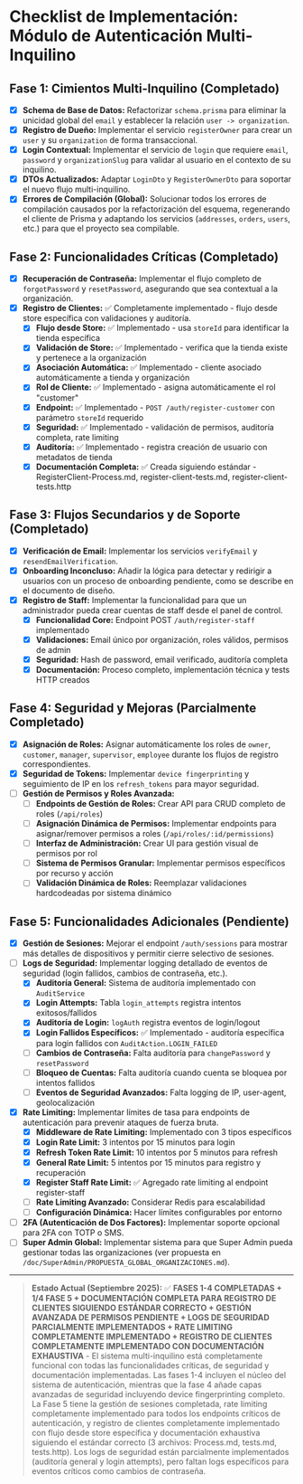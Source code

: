 # Checklist de Implementación: Módulo de Autenticación Multi-Inquilino

## Fase 1: Cimientos Multi-Inquilino (Completado)
- [x] **Schema de Base de Datos:** Refactorizar `schema.prisma` para eliminar la unicidad global del `email` y establecer la relación `user -> organization`.
- [x] **Registro de Dueño:** Implementar el servicio `registerOwner` para crear un `user` y su `organization` de forma transaccional.
- [x] **Login Contextual:** Implementar el servicio de `login` que requiere `email`, `password` y `organizationSlug` para validar al usuario en el contexto de su inquilino.
- [x] **DTOs Actualizados:** Adaptar `LoginDto` y `RegisterOwnerDto` para soportar el nuevo flujo multi-inquilino.
- [x] **Errores de Compilación (Global):** Solucionar todos los errores de compilación causados por la refactorización del esquema, regenerando el cliente de Prisma y adaptando los servicios (`addresses`, `orders`, `users`, etc.) para que el proyecto sea compilable.

## Fase 2: Funcionalidades Críticas (Completado)
- [x] **Recuperación de Contraseña:** Implementar el flujo completo de `forgotPassword` y `resetPassword`, asegurando que sea contextual a la organización.
- [x] **Registro de Clientes:** ✅ Completamente implementado - flujo desde store específica con validaciones y auditoría.
  - [x] **Flujo desde Store:** ✅ Implementado - usa `storeId` para identificar la tienda específica
  - [x] **Validación de Store:** ✅ Implementado - verifica que la tienda existe y pertenece a la organización
  - [x] **Asociación Automática:** ✅ Implementado - cliente asociado automáticamente a tienda y organización
  - [x] **Rol de Cliente:** ✅ Implementado - asigna automáticamente el rol "customer"
  - [x] **Endpoint:** ✅ Implementado - `POST /auth/register-customer` con parámetro `storeId` requerido
  - [x] **Seguridad:** ✅ Implementado - validación de permisos, auditoría completa, rate limiting
  - [x] **Auditoría:** ✅ Implementado - registra creación de usuario con metadatos de tienda
  - [x] **Documentación Completa:** ✅ Creada siguiendo estándar - RegisterClient-Process.md, register-client-tests.md, register-client-tests.http

## Fase 3: Flujos Secundarios y de Soporte (Completado)
- [x] **Verificación de Email:** Implementar los servicios `verifyEmail` y `resendEmailVerification`.
- [x] **Onboarding Inconcluso:** Añadir la lógica para detectar y redirigir a usuarios con un proceso de onboarding pendiente, como se describe en el documento de diseño.
- [x] **Registro de Staff:** Implementar la funcionalidad para que un administrador pueda crear cuentas de staff desde el panel de control.
  - [x] **Funcionalidad Core:** Endpoint POST `/auth/register-staff` implementado
  - [x] **Validaciones:** Email único por organización, roles válidos, permisos de admin
  - [x] **Seguridad:** Hash de password, email verificado, auditoría completa
  - [x] **Documentación:** Proceso completo, implementación técnica y tests HTTP creados

## Fase 4: Seguridad y Mejoras (Parcialmente Completado)
- [x] **Asignación de Roles:** Asignar automáticamente los roles de `owner`, `customer`, `manager`, `supervisor`, `employee` durante los flujos de registro correspondientes.
- [x] **Seguridad de Tokens:** Implementar `device fingerprinting` y seguimiento de IP en los `refresh_tokens` para mayor seguridad.
- [ ] **Gestión de Permisos y Roles Avanzada:**
  - [ ] **Endpoints de Gestión de Roles:** Crear API para CRUD completo de roles (`/api/roles`)
  - [ ] **Asignación Dinámica de Permisos:** Implementar endpoints para asignar/remover permisos a roles (`/api/roles/:id/permissions`)
  - [ ] **Interfaz de Administración:** Crear UI para gestión visual de permisos por rol
  - [ ] **Sistema de Permisos Granular:** Implementar permisos específicos por recurso y acción
  - [ ] **Validación Dinámica de Roles:** Reemplazar validaciones hardcodeadas por sistema dinámico

## Fase 5: Funcionalidades Adicionales (Pendiente)
- [x] **Gestión de Sesiones:** Mejorar el endpoint `/auth/sessions` para mostrar más detalles de dispositivos y permitir cierre selectivo de sesiones.
- [ ] **Logs de Seguridad:** Implementar logging detallado de eventos de seguridad (login fallidos, cambios de contraseña, etc.).
  - [x] **Auditoría General:** Sistema de auditoría implementado con `AuditService`
  - [x] **Login Attempts:** Tabla `login_attempts` registra intentos exitosos/fallidos
  - [x] **Auditoría de Login:** `logAuth` registra eventos de login/logout
  - [x] **Login Fallidos Específicos:** ✅ Implementado - auditoría específica para login fallidos con `AuditAction.LOGIN_FAILED`
  - [ ] **Cambios de Contraseña:** Falta auditoría para `changePassword` y `resetPassword`
  - [ ] **Bloqueo de Cuentas:** Falta auditoría cuando cuenta se bloquea por intentos fallidos
  - [ ] **Eventos de Seguridad Avanzados:** Falta logging de IP, user-agent, geolocalización
- [x] **Rate Limiting:** Implementar límites de tasa para endpoints de autenticación para prevenir ataques de fuerza bruta.
  - [x] **Middleware de Rate Limiting:** Implementado con 3 tipos específicos
  - [x] **Login Rate Limit:** 3 intentos por 15 minutos para login
  - [x] **Refresh Token Rate Limit:** 10 intentos por 5 minutos para refresh
  - [x] **General Rate Limit:** 5 intentos por 15 minutos para registro y recuperación
  - [x] **Register Staff Rate Limit:** ✅ Agregado rate limiting al endpoint register-staff
  - [ ] **Rate Limiting Avanzado:** Considerar Redis para escalabilidad
  - [ ] **Configuración Dinámica:** Hacer límites configurables por entorno
- [ ] **2FA (Autenticación de Dos Factores):** Implementar soporte opcional para 2FA con TOTP o SMS.
- [ ] **Super Admin Global:** Implementar sistema para que Super Admin pueda gestionar todas las organizaciones (ver propuesta en `/doc/SuperAdmin/PROPUESTA_GLOBAL_ORGANIZACIONES.md`).

---

> **Estado Actual (Septiembre 2025):** ✅ **FASES 1-4 COMPLETADAS + 1/4 FASE 5 + DOCUMENTACIÓN COMPLETA PARA REGISTRO DE CLIENTES SIGUIENDO ESTÁNDAR CORRECTO + GESTIÓN AVANZADA DE PERMISOS PENDIENTE + LOGS DE SEGURIDAD PARCIALMENTE IMPLEMENTADOS + RATE LIMITING COMPLETAMENTE IMPLEMENTADO + REGISTRO DE CLIENTES COMPLETAMENTE IMPLEMENTADO CON DOCUMENTACIÓN EXHAUSTIVA** - El sistema multi-inquilino está completamente funcional con todas las funcionalidades críticas, de seguridad y documentación implementadas. Las fases 1-4 incluyen el núcleo del sistema de autenticación, mientras que la fase 4 añade capas avanzadas de seguridad incluyendo device fingerprinting completo. La Fase 5 tiene la gestión de sesiones completada, rate limiting completamente implementado para todos los endpoints críticos de autenticación, y registro de clientes completamente implementado con flujo desde store específica y documentación exhaustiva siguiendo el estándar correcto (3 archivos: Process.md, tests.md, tests.http). Los logs de seguridad están parcialmente implementados (auditoría general y login attempts), pero faltan logs específicos para eventos críticos como cambios de contraseña.